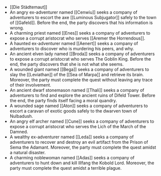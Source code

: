 - [[Die Städtemaut]]
- An angry ex-adventurer named [[Cenwiu]] seeks a company of adventurers to escort the axe [[Luminous Subjugator]] safely to the town of [[Gafeld]]. Before  the end, the party discovers that his information is wrong.
- A charming priest named [[Enes]] seeks a company of adventurers to expose a corrupt aristocrat who serves [[Aremer the Horrendous]].
- A haunted ex-adventurer named [[Aenert]] seeks a company of   adventurers to discover who is murdering his peers, and why.
- An ancient elven lady named [[Broda]] seeks a company of adventurers to expose a corrupt aristocrat who serves The Goblin King. Before the end, the  party discovers that she is not what she seems.
- A wounded giant named [[Bega]] seeks a company of adventurers to slay the [[Leviathan]] of the [[Sea of Marpa]] and retrieve its brain. Moreover, the  party must complete the quest without leaving any trace of their involvement.
- An ancient dwarf stonemason named [[Thali]] seeks a company of adventurers to  find and explore the ancient ruins of Difeld Tower. Before the end, the party finds itself facing a moral quandry.
- A wounded sage named [[Aton]] seeks a company of adventurers to escort a caravan of exotic goods safely to the dwarven town of Nulbadush.
- An angry elf archer named [[Cune]] seeks a company of adventurers to expose a corrupt aristocrat who serves the Lich of the March of the Damned.
- A wealthy ex-adventurer named [[Leda]] seeks a company of adventurers to recover and destroy an evil artifact from the Prison of Sema the Adamant. Moreover, the party must complete the quest amidst a natural disaster.
- A  charming noblewoman named [[Adas]] seeks a company of adventurers to hunt down and kill Illfang the Kobold Lord. Moreover, the party must complete the quest amidst a terrible plague.